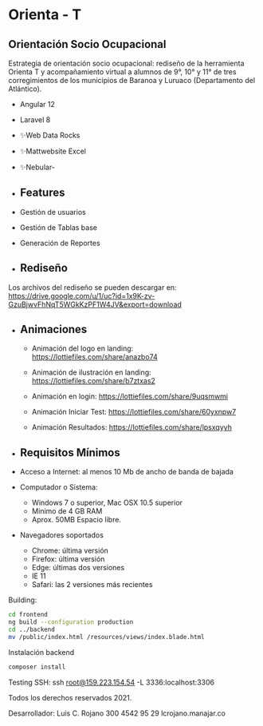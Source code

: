 # Orienta - T
## Orientación Socio Ocupacional

Estrategia de orientación socio ocupacional: rediseño de la herramienta Orienta T y acompañamiento virtual a alumnos de 9°, 10° y 11° de tres corregimientos de los municipios de Baranoa y Luruaco (Departamento del Atlántico).

- Angular 12
- Laravel 8
- ✨Web Data Rocks
- ✨Mattwebsite Excel
- ✨Nebular-
- ## Features

- Gestión de usuarios
- Gestión de Tablas base
- Generación de Reportes

- ## Rediseño
 Los archivos del rediseño se pueden descargar en:
 https://drive.google.com/u/1/uc?id=1x9K-zv-GzuBjwvFhNqT5WGkKzPF1W4JV&export=download
- ## Animaciones

    - Animación del logo en landing: https://lottiefiles.com/share/anazbo74 
  
    - Animación de ilustración en landing: https://lottiefiles.com/share/b7ztxas2

    - Animación en login: https://lottiefiles.com/share/9uqsmwmi

    - Animación Iniciar Test: https://lottiefiles.com/share/60yxnpw7

    - Animación Resultados: https://lottiefiles.com/share/lpsxqyyh

 - ## Requisitos Mínimos
- Acceso a Internet: al menos 10 Mb de ancho de banda de bajada
- Computador o Sistema:
    - Windows 7 o superior, Mac OSX 10.5 superior
    - Mínimo de 4 GB RAM
    - Aprox. 50MB Espacio libre.
 - Navegadores soportados
   - Chrome: última versión
   - Firefox: última versión
   - Edge: últimas dos versiones
   - IE 11
   - Safari: las 2 versiones más recientes

Building:
```sh
cd frontend
ng build --configuration production 
cd ../backend
mv /public/index.html /resources/views/index.blade.html
 ```
 Instalación backend
```sh
composer install 
 ```
 Testing SSH:
 ssh  root@159.223.154.54 -L 3336:localhost:3306

 
 
 Todos los derechos reservados 2021.
 
 
 Desarrollador: 
 Luis C. Rojano
 300 4542 95 29
 lcrojano.manajar.co
  
 
  